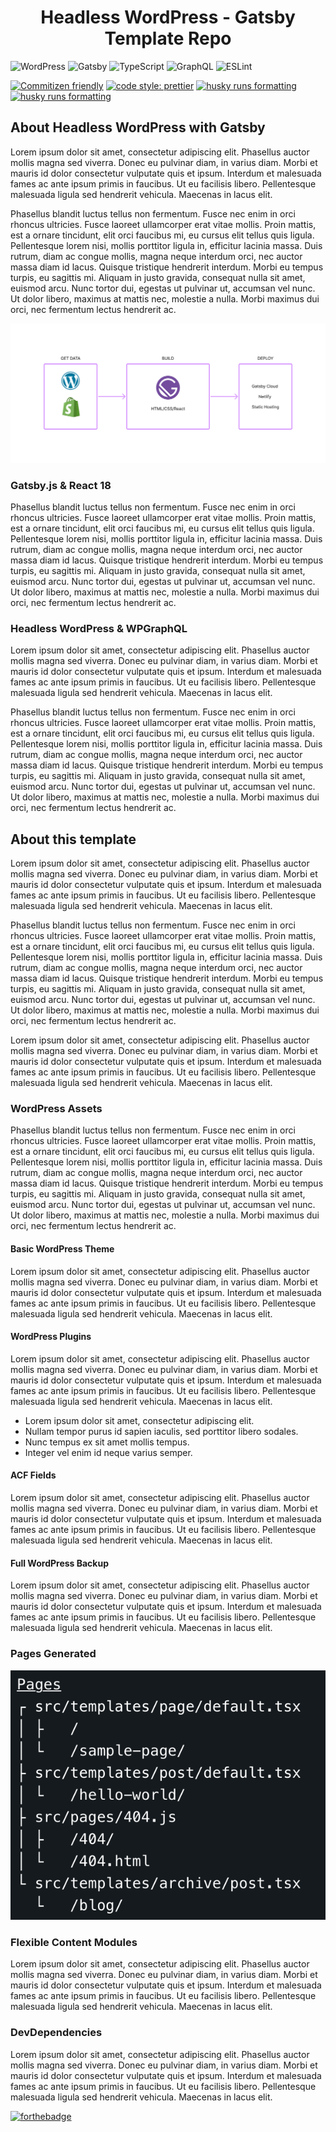<h1 align="center">
  Headless WordPress - Gatsby Template Repo
</h1>

<p align='center'>

![WordPress](https://img.shields.io/badge/WordPress-%23117AC9.svg?style=for-the-badge&logo=WordPress&logoColor=white) ![Gatsby](https://img.shields.io/badge/Gatsby-%23663399.svg?style=for-the-badge&logo=gatsby&logoColor=white) ![TypeScript](https://img.shields.io/badge/typescript-%23007ACC.svg?style=for-the-badge&logo=typescript&logoColor=white) ![GraphQL](https://img.shields.io/badge/-GraphQL-E10098?style=for-the-badge&logo=graphql&logoColor=white) ![ESLint](https://img.shields.io/badge/ESLint-4B3263?style=for-the-badge&logo=eslint&logoColor=white)

[![Commitizen friendly](https://img.shields.io/badge/commitizen-friendly-brightgreen.svg)](http://commitizen.github.io/cz-cli/) [![code style: prettier](https://img.shields.io/badge/code_style-prettier-ff69b4.svg?style=flat-square)](https://github.com/prettier/prettier) [![husky runs formatting](https://img.shields.io/badge/husky-runs%20formatting-blue)](https://typicode.github.io/husky/#/) [![husky runs formatting](https://img.shields.io/badge/apollo-client-blueviolet)](https://typicode.github.io/husky/#/)

</p>

## About Headless WordPress with Gatsby
Lorem ipsum dolor sit amet, consectetur adipiscing elit. Phasellus auctor mollis magna sed viverra. Donec eu pulvinar diam, in varius diam. Morbi et mauris id dolor consectetur vulputate quis et ipsum. Interdum et malesuada fames ac ante ipsum primis in faucibus. Ut eu facilisis libero. Pellentesque malesuada ligula sed hendrerit vehicula. Maecenas in lacus elit.

Phasellus blandit luctus tellus non fermentum. Fusce nec enim in orci rhoncus ultricies. Fusce laoreet ullamcorper erat vitae mollis. Proin mattis, est a ornare tincidunt, elit orci faucibus mi, eu cursus elit tellus quis ligula. Pellentesque lorem nisi, mollis porttitor ligula in, efficitur lacinia massa. Duis rutrum, diam ac congue mollis, magna neque interdum orci, nec auctor massa diam id lacus. Quisque tristique hendrerit interdum. Morbi eu tempus turpis, eu sagittis mi. Aliquam in justo gravida, consequat nulla sit amet, euismod arcu. Nunc tortor dui, egestas ut pulvinar ut, accumsan vel nunc. Ut dolor libero, maximus at mattis nec, molestie a nulla. Morbi maximus dui orci, nec fermentum lectus hendrerit ac.

![Gatsby Diagram](.docs/images/gatsby-diagram.png)

### Gatsby.js & React 18
Phasellus blandit luctus tellus non fermentum. Fusce nec enim in orci rhoncus ultricies. Fusce laoreet ullamcorper erat vitae mollis. Proin mattis, est a ornare tincidunt, elit orci faucibus mi, eu cursus elit tellus quis ligula. Pellentesque lorem nisi, mollis porttitor ligula in, efficitur lacinia massa. Duis rutrum, diam ac congue mollis, magna neque interdum orci, nec auctor massa diam id lacus. Quisque tristique hendrerit interdum. Morbi eu tempus turpis, eu sagittis mi. Aliquam in justo gravida, consequat nulla sit amet, euismod arcu. Nunc tortor dui, egestas ut pulvinar ut, accumsan vel nunc. Ut dolor libero, maximus at mattis nec, molestie a nulla. Morbi maximus dui orci, nec fermentum lectus hendrerit ac.

### Headless WordPress & WPGraphQL
Lorem ipsum dolor sit amet, consectetur adipiscing elit. Phasellus auctor mollis magna sed viverra. Donec eu pulvinar diam, in varius diam. Morbi et mauris id dolor consectetur vulputate quis et ipsum. Interdum et malesuada fames ac ante ipsum primis in faucibus. Ut eu facilisis libero. Pellentesque malesuada ligula sed hendrerit vehicula. Maecenas in lacus elit.

Phasellus blandit luctus tellus non fermentum. Fusce nec enim in orci rhoncus ultricies. Fusce laoreet ullamcorper erat vitae mollis. Proin mattis, est a ornare tincidunt, elit orci faucibus mi, eu cursus elit tellus quis ligula. Pellentesque lorem nisi, mollis porttitor ligula in, efficitur lacinia massa. Duis rutrum, diam ac congue mollis, magna neque interdum orci, nec auctor massa diam id lacus. Quisque tristique hendrerit interdum. Morbi eu tempus turpis, eu sagittis mi. Aliquam in justo gravida, consequat nulla sit amet, euismod arcu. Nunc tortor dui, egestas ut pulvinar ut, accumsan vel nunc. Ut dolor libero, maximus at mattis nec, molestie a nulla. Morbi maximus dui orci, nec fermentum lectus hendrerit ac.

## About this template
Lorem ipsum dolor sit amet, consectetur adipiscing elit. Phasellus auctor mollis magna sed viverra. Donec eu pulvinar diam, in varius diam. Morbi et mauris id dolor consectetur vulputate quis et ipsum. Interdum et malesuada fames ac ante ipsum primis in faucibus. Ut eu facilisis libero. Pellentesque malesuada ligula sed hendrerit vehicula. Maecenas in lacus elit.

Phasellus blandit luctus tellus non fermentum. Fusce nec enim in orci rhoncus ultricies. Fusce laoreet ullamcorper erat vitae mollis. Proin mattis, est a ornare tincidunt, elit orci faucibus mi, eu cursus elit tellus quis ligula. Pellentesque lorem nisi, mollis porttitor ligula in, efficitur lacinia massa. Duis rutrum, diam ac congue mollis, magna neque interdum orci, nec auctor massa diam id lacus. Quisque tristique hendrerit interdum. Morbi eu tempus turpis, eu sagittis mi. Aliquam in justo gravida, consequat nulla sit amet, euismod arcu. Nunc tortor dui, egestas ut pulvinar ut, accumsan vel nunc. Ut dolor libero, maximus at mattis nec, molestie a nulla. Morbi maximus dui orci, nec fermentum lectus hendrerit ac.

Lorem ipsum dolor sit amet, consectetur adipiscing elit. Phasellus auctor mollis magna sed viverra. Donec eu pulvinar diam, in varius diam. Morbi et mauris id dolor consectetur vulputate quis et ipsum. Interdum et malesuada fames ac ante ipsum primis in faucibus. Ut eu facilisis libero. Pellentesque malesuada ligula sed hendrerit vehicula. Maecenas in lacus elit.

### WordPress Assets
Phasellus blandit luctus tellus non fermentum. Fusce nec enim in orci rhoncus ultricies. Fusce laoreet ullamcorper erat vitae mollis. Proin mattis, est a ornare tincidunt, elit orci faucibus mi, eu cursus elit tellus quis ligula. Pellentesque lorem nisi, mollis porttitor ligula in, efficitur lacinia massa. Duis rutrum, diam ac congue mollis, magna neque interdum orci, nec auctor massa diam id lacus. Quisque tristique hendrerit interdum. Morbi eu tempus turpis, eu sagittis mi. Aliquam in justo gravida, consequat nulla sit amet, euismod arcu. Nunc tortor dui, egestas ut pulvinar ut, accumsan vel nunc. Ut dolor libero, maximus at mattis nec, molestie a nulla. Morbi maximus dui orci, nec fermentum lectus hendrerit ac.

#### Basic WordPress Theme
Lorem ipsum dolor sit amet, consectetur adipiscing elit. Phasellus auctor mollis magna sed viverra. Donec eu pulvinar diam, in varius diam. Morbi et mauris id dolor consectetur vulputate quis et ipsum. Interdum et malesuada fames ac ante ipsum primis in faucibus. Ut eu facilisis libero. Pellentesque malesuada ligula sed hendrerit vehicula. Maecenas in lacus elit.

#### WordPress Plugins
Lorem ipsum dolor sit amet, consectetur adipiscing elit. Phasellus auctor mollis magna sed viverra. Donec eu pulvinar diam, in varius diam. Morbi et mauris id dolor consectetur vulputate quis et ipsum. Interdum et malesuada fames ac ante ipsum primis in faucibus. Ut eu facilisis libero. Pellentesque malesuada ligula sed hendrerit vehicula. Maecenas in lacus elit.

- Lorem ipsum dolor sit amet, consectetur adipiscing elit.
- Nullam tempor purus id sapien iaculis, sed porttitor libero sodales.
- Nunc tempus ex sit amet mollis tempus.
- Integer vel enim id neque varius semper.

#### ACF Fields
Lorem ipsum dolor sit amet, consectetur adipiscing elit. Phasellus auctor mollis magna sed viverra. Donec eu pulvinar diam, in varius diam. Morbi et mauris id dolor consectetur vulputate quis et ipsum. Interdum et malesuada fames ac ante ipsum primis in faucibus. Ut eu facilisis libero. Pellentesque malesuada ligula sed hendrerit vehicula. Maecenas in lacus elit.

#### Full WordPress Backup
<!-- Change the database info. -->
Lorem ipsum dolor sit amet, consectetur adipiscing elit. Phasellus auctor mollis magna sed viverra. Donec eu pulvinar diam, in varius diam. Morbi et mauris id dolor consectetur vulputate quis et ipsum. Interdum et malesuada fames ac ante ipsum primis in faucibus. Ut eu facilisis libero. Pellentesque malesuada ligula sed hendrerit vehicula. Maecenas in lacus elit.

### Pages Generated
![Pages Generated](.docs/images/pages.png)

### Flexible Content Modules
Lorem ipsum dolor sit amet, consectetur adipiscing elit. Phasellus auctor mollis magna sed viverra. Donec eu pulvinar diam, in varius diam. Morbi et mauris id dolor consectetur vulputate quis et ipsum. Interdum et malesuada fames ac ante ipsum primis in faucibus. Ut eu facilisis libero. Pellentesque malesuada ligula sed hendrerit vehicula. Maecenas in lacus elit.

### DevDependencies
Lorem ipsum dolor sit amet, consectetur adipiscing elit. Phasellus auctor mollis magna sed viverra. Donec eu pulvinar diam, in varius diam. Morbi et mauris id dolor consectetur vulputate quis et ipsum. Interdum et malesuada fames ac ante ipsum primis in faucibus. Ut eu facilisis libero. Pellentesque malesuada ligula sed hendrerit vehicula. Maecenas in lacus elit.

[![forthebadge](https://forthebadge.com/images/badges/built-with-love.svg)](https://forthebadge.com)